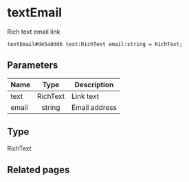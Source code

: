 # textEmail
Rich text email link

```
textEmail#de5a0dd6 text:RichText email:string = RichText;
```

## Parameters
| Name | Type | Description |
| ---- | :----: | ----------- |
| text | RichText | Link text |
| email | string | Email address |


## Type
RichText

## Related pages

